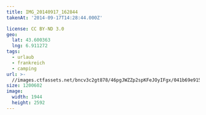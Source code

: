 ```yaml
---
title: IMG_20140917_162844
takenAt: '2014-09-17T14:28:44.000Z'

license: CC BY-ND 3.0
geo:
  lat: 43.600363
  lng: 6.911272
tags:
  - urlaub
  - frankreich
  - camping
url: >-
  //images.ctfassets.net/bncv3c2gt878/46pgJWZZp2spKFeJOyIFgx/041b69e9152a0d4eca163605cf1c9cf9/img_20140917_162844_28208816102_o
size: 1200602
image:
  width: 1944
  height: 2592
---
```

